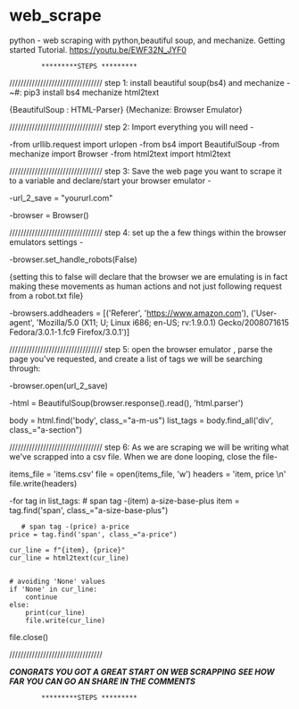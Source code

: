 # web_scrape
python - web scraping with python,beautiful soup, and mechanize. Getting started Tutorial.
https://youtu.be/EWF32N_JYF0


            *********STEPS *********
/////////////////////////////////
step 1: 
   install beautiful soup(bs4) and mechanize -
~#: pip3 install bs4 mechanize html2text

{BeautifulSoup : HTML-Parser}
{Mechanize: Browser Emulator}


/////////////////////////////////
step 2:
  Import everything you will need - 
 
-from urllib.request import urlopen
-from bs4 import BeautifulSoup
-from mechanize import Browser
-from html2text import html2text

/////////////////////////////////
step 3: 
Save the web page you want to scrape it to a variable and declare/start your browser emulator -

-url_2_save = "yoururl.com"

-browser = Browser()


/////////////////////////////////
step 4:
set up the a few things within the browser emulators settings -

-browser.set_handle_robots(False)

{setting this to false will declare that the browser we are emulating is in fact making these movements as human actions and not just following request from a robot.txt file} 

-browsers.addheaders = [('Referer', 'https://www.amazon.com'), ('User-agent', 'Mozilla/5.0 (X11; U; Linux i686; en-US; rv:1.9.0.1) Gecko/2008071615 Fedora/3.0.1-1.fc9 Firefox/3.0.1')]



/////////////////////////////////
step 5:
   open the browser emulator , parse the page you've requested, and create a list of tags we will be searching through:

-browser.open(url_2_save)

-html = BeautifulSoup(browser.response().read(), 'html.parser')

body = html.find('body', class_="a-m-us")
list_tags = body.find_all('div', class_="a-section")


/////////////////////////////////
step 6:
   As we are scraping we will be writing what we've scrapped into a csv file. When we are done looping, close the file-

items_file = 'items.csv'
file = open(items_file, 'w')
headers = 'item, price \n'
file.write(headers)

-for tag in list_tags:
       # span tag -(item) a-size-base-plus
	item = tag.find('span', class_="a-size-base-plus")

       # span tag -(price) a-price
	price = tag.find('span', class_="a-price")

	cur_line = f"{item}, {price}"
	cur_line = html2text(cur_line)


	# avoiding 'None' values
	if 'None' in cur_line:
		continue
	else:
		print(cur_line)
		file.write(cur_line)



file.close()

/////////////////////////////////


*****CONGRATS YOU GOT A GREAT START ON WEB SCRAPPING*****
*****SEE HOW FAR YOU CAN GO AN SHARE IN THE COMMENTS*****

            *********STEPS *********
